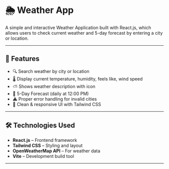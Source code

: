 # 🌦️ Weather App

A simple and interactive Weather Application built with React.js, which allows users to check current weather and 5-day forecast by entering a city or location.

---

## 📌 Features
- 🔍 Search weather by city or location
- 🌡️ Display current temperature, humidity, feels like, wind speed
- ⛅ Shows weather description with icon
- 📅 5-Day Forecast (daily at 12:00 PM)
- ⚠️ Proper error handling for invalid cities
- 🎨 Clean & responsive UI with Tailwind CSS

---

## 🛠️ Technologies Used
- **React.js** – Frontend framework  
- **Tailwind CSS** – Styling and layout  
- **OpenWeatherMap API** – For weather data  
- **Vite** – Development build tool  

---
